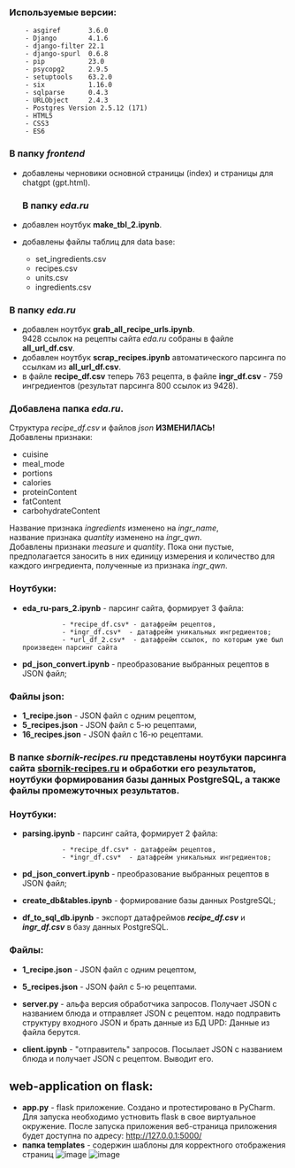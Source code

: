   ### Используемые версии:
 
        - asgiref       3.6.0
        - Django        4.1.6
        - django-filter 22.1
        - django-spurl  0.6.8
        - pip           23.0
        - psycopg2      2.9.5
        - setuptools    63.2.0
        - six           1.16.0
        - sqlparse      0.4.3
        - URLObject     2.4.3
        - Postgres Version 2.5.12 (171)
        - HTML5
        - CSS3
        - ES6
  

### В папку ***frontend***  
- добавлены черновики основной страницы (index) и страницы для chatgpt (gpt.html).
  
  
  ### В папку ***eda.ru***  
-  добавлен ноутбук **make_tbl_2.ipynb**.  
- добавлены файлы таблиц для data base:  
  
    - set_ingredients.csv  
    - recipes.csv  
    - units.csv  
    - ingredients.csv
 
 
 ### В папку ***eda.ru***  
-  добавлен ноутбук **grab_all_recipe_urls.ipynb**.  
9428 ссылок на рецепты сайта *eda.ru*  собраны в файле **all_url_df.csv**. 
-  добавлен ноутбук **scrap_recipes.ipynb** автоматического парсинга по ссылкам из **all_url_df.csv**.  
- в файле **recipe_df.csv** теперь 763 рецепта, в файле **ingr_df.csv** - 759 ингредиентов (результат парсинга 800 ссылок из 9428).  
### Добавлена папка ***eda.ru***.  
Структура *recipe_df.csv* и файлов *json* **ИЗМЕНИЛАСЬ!**  
Добавлены признаки:  
- cuisine
- meal_mode
- portions
- calories
- proteinContent
- fatContent
- carbohydrateContent   

Название признака *ingredients* изменено на *ingr_name*,  
название признака *quantity* изменено на *ingr_qwn*.  
Добавлены признаки *measure* и *quantity*. Пока они пустые, предполагается заносить в них единицу измерения и количество для каждого ингредиента, полученные из признака *ingr_qwn*.

### Ноутбуки:  
- **eda_ru-pars_2.ipynb** - парсинг сайта, формирует 3 файла:  

                - *recipe_df.csv* - датафрейм рецептов,  
                - *ingr_df.csv*  - датафрейм уникальных ингредиентов;  
                - *url_df_2.csv*  - датафрейм ссылок, по которым уже был произведен парсинг сайта
- **pd_json_convert.ipynb** - преобразование выбранных рецептов в JSON файл;  


### Файлы **json**:  
- **1_recipe.json** - JSON файл с одним рецептом,
- **5_recipes.json** - JSON файл с 5-ю рецептами,
- **16_recipes.json** - JSON файл с 16-ю рецептами.


### В папке ***sbornik-recipes.ru*** представлены ноутбуки парсинга сайта [sbornik-recipes.ru](http://sbornik-recipes.ru/)  и обработки его результатов, ноутбуки формирования базы данных PostgreSQL, а также файлы промежуточных результатов.

### Ноутбуки:  
- **parsing.ipynb** - парсинг сайта, формирует 2 файла:  

                - *recipe_df.csv* - датафрейм рецептов,  
                - *ingr_df.csv*  - датафрейм уникальных ингредиентов;  
                
- **pd_json_convert.ipynb** - преобразование выбранных рецептов в JSON файл;  
- **create_db&tables.ipynb** - формирование базы данных PostgreSQL;  
- **df_to_sql_db.ipynb** - экспорт датафреймов ***recipe_df.csv*** и ***ingr_df.csv*** в базу данных PostgreSQL.

### Файлы:  
- **1_recipe.json** - JSON файл с одним рецептом,
- **5_recipes.json** - JSON файл с 5-ю рецептами.

- **server.py** - альфа версия обработчика запросов. Получает JSON с названием блюда и отправляет JSON с рецептом.
                  надо подправить структуру входного JSON и брать данные из БД
                  UPD: Данные из файла берутся.
            
- **client.ipynb** - "отправитель" запросов. Посылает JSON с названием блюда и получает JSON с рецептом. Выводит его.

## web-application on flask:
- **app.py** - flask приложение. Создано и протестировано в PyCharm. Для запуска необходимо устновить flask в свое виртуальное окружение. После запуска приложения веб-страница приложения будет доступна по адресу: http://127.0.0.1:5000/
- **папка templates** - содержин шаблоны для корректного отображения страниц
![image](https://user-images.githubusercontent.com/57331385/212469926-74f31ca8-a579-443f-a9f7-e8d53a0c2bab.png)
![image](https://user-images.githubusercontent.com/57331385/212469940-496af632-9483-44e1-bc4d-733d27fc3b39.png)
